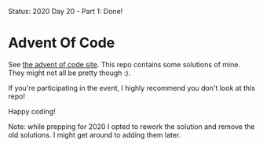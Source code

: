 Status: 2020 Day 20 - Part 1: Done!

# Advent Of Code

See [the advent of code site](https://adventofcode.com). This repo contains some solutions of mine. They might not all be pretty though :).

If you're participating in the event, I highly recommend you don't look at this repo!

Happy coding!

Note: while prepping for 2020 I opted to rework the solution and remove the old solutions. I might get around to adding them later.
